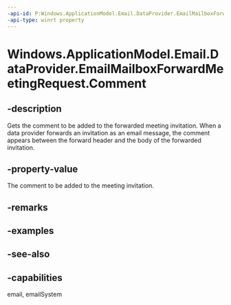 ```yaml
---
-api-id: P:Windows.ApplicationModel.Email.DataProvider.EmailMailboxForwardMeetingRequest.Comment
-api-type: winrt property
---
```


<!-- Property syntax
public string Comment { get; }
-->

# Windows.ApplicationModel.Email.DataProvider.EmailMailboxForwardMeetingRequest.Comment

## -description
Gets the comment to be added to the forwarded meeting invitation. When a data provider forwards an invitation as an email message, the comment appears between the forward header and the body of the forwarded invitation.

## -property-value
The comment to be added to the meeting invitation.

## -remarks

## -examples

## -see-also

## -capabilities
email, emailSystem
